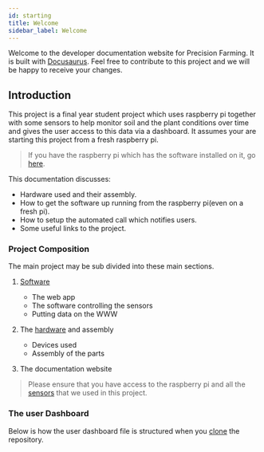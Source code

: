 ```yaml
---
id: starting
title: Welcome
sidebar_label: Welcome
---
```

Welcome to the developer documentation website for Precision Farming. It is built with [Docusaurus](www.docusaurus.com). Feel free to contribute to this project and we will be happy to receive your changes.

## Introduction

This project is a final year student project which uses raspberry pi together with some sensors to help monitor soil and the plant conditions over time and gives the user access to this data via a dashboard. It assumes your are starting this project from a fresh raspberry pi.
> If you have the raspberry pi which has the software installed on it, go [here]().

This documentation discusses:

- Hardware used and their assembly.
- How to get the software up running from the raspberry pi(even on a fresh pi).
- How to setup the automated call which notifies users.
- Some useful links to the project.

### Project Composition

The main project may be sub divided into these main sections.

1. [Software](doc3)
    - The web app
    - The software controlling the sensors
    - Putting data on the WWW

2. The [hardware](sensors) and assembly
    - Devices used
    - Assembly of the parts
3. The documentation website

> Please ensure that you have access to the raspberry pi and all the [sensors](doc5) that we used in this project.

### The user Dashboard

Below is how the user dashboard file is structured when you [clone](https://github.com/effaamponsah/Precision-Farming) the repository.
